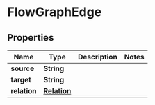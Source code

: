 

# FlowGraphEdge


## Properties

| Name | Type | Description | Notes |
|------------ | ------------- | ------------- | -------------|
|**source** | **String** |  |  |
|**target** | **String** |  |  |
|**relation** | [**Relation**](Relation.md) |  |  |



